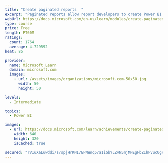 ```yaml
---
title: "Create paginated reports  "
excerpt: "Paginated reports allow report developers to create Power BI artifacts that have tightly controlled rendering requirements. Paginated reports are ideal for creating sales invoices, receipts, purchase orders, and tabular data. This module will teach you how to create reports, add parameters, and work with tables and charts in paginated reports."
webUrl: https://docs.microsoft.com/en-us/learn/modules/create-paginated-reports-power-bi/
type: course
price: Free
length: PT60M
ratings:
  count: 1764
  average: 4.729592
heat: 85

provider:
  name: Microsoft Learn
  domain: microsoft.com
  images:
    - url: /assets/images/organizations/microsoft.com-50x50.jpg
      width: 50
      height: 50

levels:
  - Intermediate

topics:
  - Power BI

images:
  - url: https://docs.microsoft.com/learn/achievements/create-paginated-reports-power-bi-social.png
    width: 640
    height: 320
    isCached: true

secured: "rVIuXaLuwddi/s/spjHrKNI/EPNWnq5/a1iGbYLZvN5mjMNEgFbZIhPvucUgRXgCRp+VpJnfvrHBTFkMK2NbU2YJzrbP83e/JVqP3lE6tptmfE4dHZ8jc2ZZ0kzQ/c85ZgiaPua6DA5ykmw+qBfTa+i5jXYdg4R9afMiF8BAc+biZdq5kNA8Ztq5OgYJv1+15l+stLpvAqhnGpDIzMlDqDbSHiOBfJ5MbAJEDcyYH93vNe8NyGhxi82jYbGPkGKG27a7dJiLT3ek121WqLKHt5KQIpq1szpQHQ+DMPc4jJmtZMJswzg1+/QSRenm+eWXCEuvQ4nw7o8f8sa1/2qNcv8mq56ftB1vBeYtkxzfHNT1PFrh5LqlheJ4MY4E6E+FxWoOpgcrB6oOSxy/QuqHDcVjDrbLlONXOLHE3n8l5NI=;actynjz67mH0z4fhmmBXxg=="
---
```


